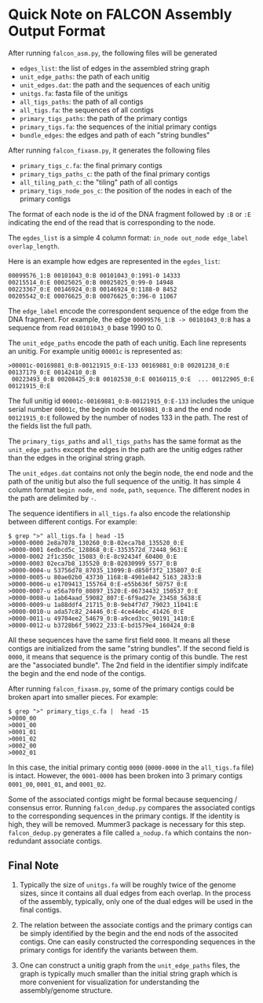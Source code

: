 Quick Note on FALCON Assembly Output Format
============================================

After running `falcon_asm.py`, the following files will be generated

- `edges_list`: the list of edges in the assembled string graph
- `unit_edge_paths`: the path of each unitig
- `unit_edges.dat`: the path and the sequences of each unitig
- `unitgs.fa`: fasta file of the unitigs
- `all_tigs_paths`: the path of all contigs
- `all_tigs.fa`: the sequences of all contigs
- `primary_tigs_paths`: the path of the primary contigs
- `primary_tigs.fa`: the sequences of the initial primary contigs
- `bundle_edges`: the edges and path of each "string bundles"

After running `falcon_fixasm.py`, it generates the following files

- `primary_tigs_c.fa`: the final primary contigs
- `primary_tigs_paths_c`: the path of the final primary contigs
- `all_tiling_path_c`: the "tiling" path of all contigs
- `primary_tigs_node_pos_c`: the position of the nodes in each of the primary contigs

The format of each node is the id of the DNA fragment followed by `:B` or `:E` indicating the
end of the read that is corresponding to the node.

The `egdes_list` is a simple 4 column format: `in_node out_node edge_label overlap_length`.
 
Here is an example how edges are represented in the `egdes_list`:
	
	00099576_1:B 00101043_0:B 00101043_0:1991-0 14333
	00215514_0:E 00025025_0:B 00025025_0:99-0 14948
	00223367_0:E 00146924_0:B 00146924_0:1188-0 8452
	00205542_0:E 00076625_0:B 00076625_0:396-0 11067

The `edge_label` encode the correspondent sequence of the edge from the DNA fragment. For example, the
edge `00099576_1:B -> 00101043_0:B` has a sequence from read `00101043_0` base 1990 to 0.


The `unit_edge_paths` encode the path of each unitig. Each line represents an unitig. For example unitig
`00001c` is represented as:

	>00001c-00169881_0:B-00121915_0:E-133 00169881_0:B 00201238_0:E 00137179_0:E 00142410_0:B 
     00223493_0:B 00208425_0:B 00102538_0:E 00160115_0:E  ... 00122905_0:E 00121915_0:E

The full unitig id `00001c-00169881_0:B-00121915_0:E-133` includes the unique serial number `00001c`, the begin node `00169881_0:B` and the end node `00121915_0:E` followed by the number of nodes 133 in the path. The rest of the fields list the full path.

The `primary_tigs_paths` and `all_tigs_paths` has the same format as the `unit_edge_paths` except the edges in the path are the unitig edges rather than the edges in the original string graph.

The `unit_edges.dat` contains not only the begin node, the end node and the path of the unitig but also the full sequence of the unitig.  It has simple 4 column format `begin node`, `end node`, `path`, `sequence`. The different nodes in the path are delimited by `-`.  

The sequence identifiers in `all_tigs.fa` also encode the relationship between different contigs. For example:

	$ grep ">" all_tigs.fa | head -15
	>0000-0000 2e8a7078_130260_0:B-02eca7b8_135520_0:E
	>0000-0001 6edbcd5c_128868_0:E-3353572d_72448_963:E
	>0000-0002 2f1c350c_15083_0:E-8c92434f_60400_0:E
	>0000-0003 02eca7b8_135520_0:B-02030999_5577_0:B
	>0000-0004-u 53756d78_87035_13099:B-d850f3f2_135807_0:E
	>0000-0005-u 80ae02b0_43730_1168:B-4901e842_5163_2833:B
	>0000-0006-u e1709413_155764_0:E-e55b636f_50757_0:E
	>0000-0007-u e56a70f0_80897_1520:E-06734432_150537_0:E
	>0000-0008-u 1ab64aad_59082_807:E-6f9ad27e_23458_5638:E
	>0000-0009-u 1a88ddf4_21715_0:B-9eb4f7d7_79023_11041:E
	>0000-0010-u ada57c82_24446_0:E-4ce44ebc_41426_0:E
	>0000-0011-u 49704ee2_54679_0:B-a9ced3cc_90191_1410:E
	>0000-0012-u b3728b6f_59022_233:E-bd1579e4_160424_0:B

All these sequences have the same first field `0000`. It means all these contigs are initialized from the same "string bundles". If the second field is `0000`, it means that sequence is the primary contig of this bundle. The rest are the "associated bundle". The 2nd field in the identifier simply indifcate the begin and the end node of the contigs.

After running `falcon_fixasm.py`, some of the primary contigs could be broken apart into smaller pieces. For example:
	
	$ grep ">" primary_tigs_c.fa |  head -15
	>0000_00
	>0001_00
	>0001_01
	>0001_02
	>0002_00
	>0002_01

In this case, the initial primary contig `0000` (`0000-0000` in the `all_tigs.fa` file) is intact. However, the `0001-0000` has been broken into 3 primary contigs `0001_00`, `0001_01`, and `0001_02`.

Some of the associated contigs might be formal because sequencing / consensus error. Running `falcon_dedup.py` compares the associated contigs to the corresponding sequences in the primary contigs. If the identity is high, they will be removed. Mummer3 package is necessary for this step. `falcon_dedup.py` generates a file called `a_nodup.fa` which contains the non-redundant associate contigs.


Final Note
----------

1. Typically the size of `unitgs.fa` will be roughly twice of the genome sizes, since it contains all dual edges from each overlap. In the process of the assembly, typically, only one of the dual edges will be used in the final contigs.  

2. The relation between the associate contigs and the primary contigs can be simply identified by the begin and the end nods of the associted contigs. One can easily constructed the corresponding sequences in the primary contigs for identify the variants between them.

3. One can construct a unitig graph from the `unit_edge_paths` files, the graph is typically much smaller than the initial string graph which is more convenient for visualization for understanding the assembly/genome structure.
 